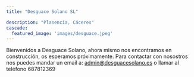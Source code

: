 ```yaml
---
title: "Desguace Solano SL"

description: "Plasencia, Cáceres"
cascade:
  featured_image: 'images/desguace.jpeg'
---
```


Bienvenidos a Desguace Solano, ahora mismo nos encontramos en construcción, os esperamos próximamente. Para contactar con nosostros nos puedes mandar un email a: admin@desguacesolano.es o llamar al teléfono 687812369

